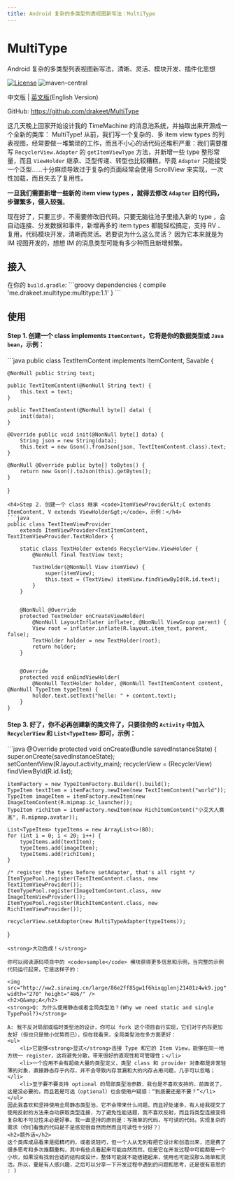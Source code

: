 ```yaml
---
title: Android 复杂的多类型列表视图新写法：MultiType
---
```


<h1>MultiType</h1>
Android 复杂的多类型列表视图新写法，清晰、灵活、模块开发、插件化思想

<a href="https://github.com/drakeet/MultiType/blob/master/LICENSE" rel="nofollow"><img src="https://img.shields.io/badge/license-Apache%202.0-blue.svg" alt="License" /></a> <img src="https://img.shields.io/maven-central/v/me.drakeet.multitype/multitype.svg" alt="maven-central" />

中文版 | <a href="https://github.com/drakeet/MultiType" target="_blank" rel="nofollow">英文版</a>(English Version)

GitHub: <a href="https://github.com/drakeet/MultiType" target="_blank" rel="nofollow">https://github.com/drakeet/MultiType</a>

这几天晚上回家开始设计我的 TimeMachine 的消息池系统，并抽取出来开源成一个全新的类库： MultiType! 从前，我们写一个复杂的、多 item view types 的列表视图，经常要做一堆繁琐的工作，而且不小心的话代码还堆积严重：我们需要覆写 <code>RecyclerView.Adapter</code> 的 <code>getItemViewType</code> 方法，并新增一些 type 整形常量，而且 <code>ViewHolder</code> 继承、泛型传递、转型也比较糟糕，毕竟 <code>Adapter</code> 只能接受一个泛型……十分麻烦导致过于复杂的页面经常会使用 ScrollView 来实现，一次性加载，而且失去了复用性。

<strong>一旦我们需要新增一些新的 item view types ，就得去修改 <code>Adapter</code> 旧的代码，步骤繁多，侵入较强</strong>。

现在好了，只要三步，不需要修改旧代码，只要无脑往池子里插入新的 type ，会自动连接、分发数据和事件，新增再多的 item types 都能轻松搞定，支持 RV 、复用，代码模块开发，清晰而灵活。若要说为什么这么灵活？ 因为它本来就是为 IM 视图开发的，想想 IM 的消息类型可能有多少种而且新增频繁。
<!--more-->
<h2>接入</h2>
在你的 <code>build.gradle</code>:
```groovy
dependencies {
    compile 'me.drakeet.multitype:multitype:1.1'
}
```
<h2>使用</h2>
<h4>Step 1. 创建一个 class <strong>implements</strong> <code>ItemContent</code>，它将是你的数据类型或 <code>Java bean</code>，示例：</h4>
```java
public class TextItemContent implements ItemContent, Savable {

    @NonNull public String text;

    public TextItemContent(@NonNull String text) {
        this.text = text;
    }

    public TextItemContent(@NonNull byte[] data) {
        init(data);
    }

    @Override public void init(@NonNull byte[] data) {
        String json = new String(data);
        this.text = new Gson().fromJson(json, TextItemContent.class).text;
    }

    @NonNull @Override public byte[] toBytes() {
        return new Gson().toJson(this).getBytes();
    }
}
```
<h4>Step 2. 创建一个 class 继承 <code>ItemViewProvider&lt;C extends ItemContent, V extends ViewHolder&gt;</code>，示例：</h4>
```java
public class TextItemViewProvider
    extends ItemViewProvider<TextItemContent, TextItemViewProvider.TextHolder> {

    static class TextHolder extends RecyclerView.ViewHolder {
        @NonNull final TextView text;

        TextHolder(@NonNull View itemView) {
            super(itemView);
            this.text = (TextView) itemView.findViewById(R.id.text);
        }
    }


    @NonNull @Override
    protected TextHolder onCreateViewHolder(
        @NonNull LayoutInflater inflater, @NonNull ViewGroup parent) {
        View root = inflater.inflate(R.layout.item_text, parent, false);
        TextHolder holder = new TextHolder(root);
        return holder;
    }


    @Override
    protected void onBindViewHolder(
        @NonNull TextHolder holder, @NonNull TextItemContent content, @NonNull TypeItem typeItem) {
        holder.text.setText("hello: " + content.text);
    }
}
```
<h4>Step 3. 好了，你不必再创建新的类文件了，只要往你的 <code>Activity</code> 中加入 <code>RecyclerView</code> 和 <code>List&lt;TypeItem&gt;</code> 即可，示例：</h4>
```java
@Override
protected void onCreate(Bundle savedInstanceState) {
    super.onCreate(savedInstanceState);
    setContentView(R.layout.activity_main);
    recyclerView = (RecyclerView) findViewById(R.id.list);

    itemFactory = new TypeItemFactory.Builder().build();
    TypeItem textItem = itemFactory.newItem(new TextItemContent("world"));
    TypeItem imageItem = itemFactory.newItem(new ImageItemContent(R.mipmap.ic_launcher));
    TypeItem richItem = itemFactory.newItem(new RichItemContent("小艾大人赛高", R.mipmap.avatar));

    List<TypeItem> typeItems = new ArrayList<>(80);
    for (int i = 0; i < 20; i++) {
        typeItems.add(textItem);
        typeItems.add(imageItem);
        typeItems.add(richItem);
    }

    /* register the types before setAdapter, that's all right */
    ItemTypePool.register(TextItemContent.class, new TextItemViewProvider());
    ItemTypePool.register(ImageItemContent.class, new ImageItemViewProvider());
    ItemTypePool.register(RichItemContent.class, new RichItemViewProvider());

    recyclerView.setAdapter(new MultiTypeAdapter(typeItems));
}
```
<strong>大功告成！</strong>

你可以阅读源码项目中的 <code>sample</code> 模块获得更多信息和示例，当完整的示例代码运行起来，它是这样子的：

<img src="http://ww2.sinaimg.cn/large/86e2ff85gw1f6hixqglenj21401z4wk9.jpg" width="270" height="486/" />
<h2>Q&amp;A</h2>
<strong>Q: 为什么使用静态或者全局类型池？(Why we need static and single TypePool?)</strong>

A: 我不反对局部或临时类型池的设计，你可以 fork 这个项目自行实现，它们对于内存更加友好（但也只是微小优势而已），但在我看来，全局类型池在多方面更好：
<ul>
 	<li>它能够<strong>显式</strong>连接 Type 和它的 Item View，能够在同一地方统一 register，这将避免分散，带来很好的直观性和可管理性；</li>
 	<li>一个应用不会有超级大量的类型定义，类型 class 和 provider 对象都是非常轻薄的对象，直接静态存于内存，并不会导致内存泄漏和大的内存占用问题，几乎可以忽略；</li>
 	<li>至于要不要支持 optional 的局部类型池参数，我也是不喜欢支持的，前面说了，这是没必要的，而且若是可选（optional）也会使用户疑惑：“到底要还是不要？”</li>
</ul>
因此我喜欢和坚持使用全局静态类型池，它不会带来什么问题，而且好处诸多，有人给我提交了使用反射的方法来自动获取类型连接，为了避免性能话题，我不喜欢反射，而且将类型连接变得复杂和不可见性未必是好事。我一直坚持的原则是：写简单的代码，写可读的代码，实现复杂的需求（你们看我的代码是不是感觉很自然而然而且可读性十分好？）
<h2>题外话</h2>
这个类库成品看来是挺精巧的，或者说轻巧，但一个人从无到有把它设计和创造出来，还是费了很多思考和多次推翻重构，其中有些点看起来可能自然而然，但是它在开发过程中可能都是一个小坎，如果没有找到合适的结构或设计，整体可能就不能搭建起来，使用也可能没那么简单和灵活。所以，要是有人感兴趣，之后可以分享一下开发过程中遇到的问题和思考，还是很有意思的 : )
